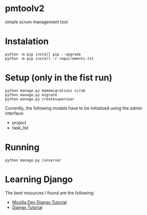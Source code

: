 # pmtoolv2
simple scrum management tool

# Instalation 

```
python -m pip install pip --upgrade
python -m pip install -r requirements.txt
```

# Setup (only in the fist run)

```
python manage.py makemigrations scrum
python manage.py migrate
python manage.py createsuperuser
```

Currently, the following models have to be initialized using the admin interface:

* project
* task_list


# Running

```
python manage.py runserver
```

# Learning Django 

The best resources I found are the following: 

* [Mozilla Dev Django Tutorial](https://developer.mozilla.org/en-US/docs/Learn/Server-side/Django/Authentication)
* [Django Tutorial](https://docs.djangoproject.com/en/4.0/intro/tutorial01/)

